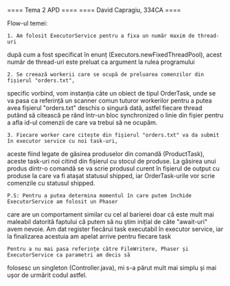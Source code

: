====       Tema 2 APD      ====
==== David Capragiu, 334CA ====

Flow-ul temei:

    1. Am folosit ExecutorService pentru a fixa un număr maxim de thread-uri
după cum a fost specificat în enunț (Executors.newFixedThreadPool), acest număr de thread-uri este preluat ca argument la rulea programului


    2. Se creează workerii care se ocupă de preluarea comenzilor din fișierul "orders.txt",
specific vorbind, vom instanția câte un obiect de tipul OrderTask, unde se va pasa ca referință
un scanner comun tuturor workerilor pentru a putea avea fișierul "orders.txt" deschis o singură dată,
astfel fiecare thread putând să citească pe rând într-un bloc synchronized o linie din fișier pentru a afla
id-ul comenzii de care va trebui să ne ocupăm.

    3. Fiecare worker care citește din fișierul "orders.txt" va da submit în executor service cu noi task-uri,
aceste fiind legate de găsirea produselor din comandă (ProductTask), aceste task-uri noi citind din fișierul
cu stocul de produse. La găsirea unui produs dintr-o comandă se va scrie produsul curent în fișierul de output cu produse
la care va fi atașat statusul shipped, iar OrderTask-urile vor scrie comenzile cu statusul shipped.

    P.S: Pentru a putea determina momentul în care putem închide ExecutorService am folosit un Phaser
care are un comportament similar cu cel al barierei doar că este mult mai maleabil datorită faptului
că putem să nu știm inițial de câte "await-uri" avem nevoie.
    Am dat register fiecărui task executabil în executor service, iar la finalizarea acestuia am apelat
arrive pentru fiecare task

    Pentru a nu mai pasa referințe către FileWritere, Phaser și ExecutorService ca parametri am decis să
folosesc un singleton (Controller.java), mi s-a părut mult mai simplu și mai ușor de urmărit codul astfel.